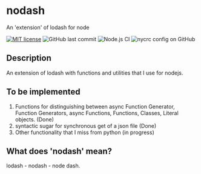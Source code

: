 # nodash
An 'extension' of lodash for node

[![MIT license](https://img.shields.io/badge/License-MIT-blue.svg)](https://lbesson.mit-license.org/)
![GitHub last commit](https://img.shields.io/github/last-commit/crepac4/nodash)
![Node.js CI](https://github.com/crepac4/nodash/workflows/Node.js%20CI/badge.svg)
![nycrc config on GitHub](https://img.shields.io/nycrc/crepac4/nodash?config=.nycrc.json)

## Description

An extension of lodash with functions and utilities that I use for nodejs.

## To be implemented
1) Functions for distinguishing between async Function Generator, Function Generators, async Functions, Functions, Classes, Literal objects. (Done)
2) syntactic sugar for synchronous get of a json file (Done)
3) Other functionality that I miss from python (in progress)


## What does 'nodash' mean?
lodash - nodash - node dash.


